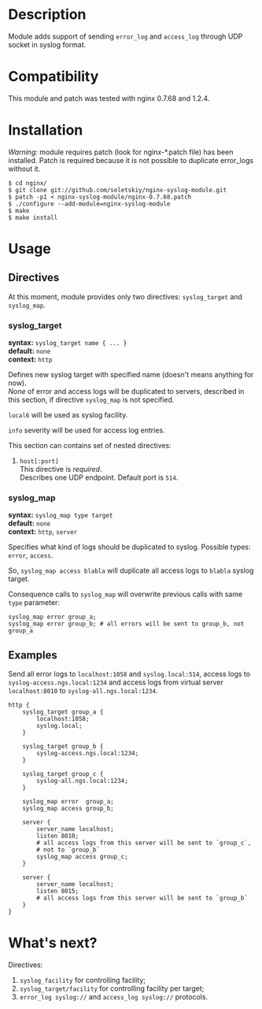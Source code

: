 Description
===========

Module adds support of sending `error_log` and `access_log`
through UDP socket in syslog format.


Compatibility
=============

This module and patch was tested with nginx 0.7.68 and 1.2.4.


Installation
============

*Warning:* module requires patch (look for nginx-*.patch file)
has been installed. Patch is required because it is not possible to duplicate
error_logs without it.

    $ cd nginx/
    $ git clone git://github.com/seletskiy/nginx-syslog-module.git
    $ patch -p1 < nginx-syslog-module/nginx-0.7.68.patch
    $ ./configure --add-module=nginx-syslog-module
    $ make
    $ make install


Usage
=====

Directives
----------

At this moment, module provides only two directives: `syslog_target` and
`syslog_map`.

### syslog_target ###

**syntax:** `syslog_target name { ... }`  
**default:** `none`  
**context:** `http`

Defines new syslog target with specified name (doesn't means anything for now).  
*None* of error and access logs will be duplicated to servers, described
in this section, if directive `syslog_map` is not specified.

`local6` will be used as syslog facility.

`info` severity will be used for access log entries.

This section can contains set of nested directives:

1. `host[:port]`  
   This directive is *required*.  
   Describes one UDP endpoint. Default port is `514`.

### syslog_map ###

**syntax:** `syslog_map type target`  
**default:** `none`  
**context:** `http`, `server`  

Specifies what kind of logs should be duplicated to syslog.
Possible types: `error`, `access`.

So, `syslog_map access blabla` will duplicate all access logs to `blabla`
syslog target.

Consequence calls to `syslog_map` will overwrite previous calls with same `type`
parameter:

    syslog_map error group_a;
    syslog_map error group_b; # all errors will be sent to group_b, not group_a


Examples
--------

Send all error logs to `localhost:1058` and `syslog.local:514`,
access logs to `syslog-access.ngs.local:1234` and access logs from virtual
server `localhost:8010` to `syslog-all.ngs.local:1234`.

    http {
        syslog_target group_a {
            localhost:1058;
            syslog.local;
        }

        syslog_target group_b {
            syslog-access.ngs.local:1234;
        }

        syslog_target group_c {
            syslog-all.ngs.local:1234;
        }

        syslog_map error  group_a;
        syslog_map access group_b;

        server {
            server_name localhost;
            listen 8010;
            # all access logs from this server will be sent to `group_c`,
            # not to `group_b`
            syslog_map access group_c;
        }

        server {
            server_name localhost;
            listen 8015;
            # all access logs from this server will be sent to `group_b`
        }
    }


What's next?
============

Directives:

1. `syslog_facility` for controlling facility;
2. `syslog_target/facility` for controlling facility per target;
3. `error_log syslog://` and `access_log syslog://` protocols.
